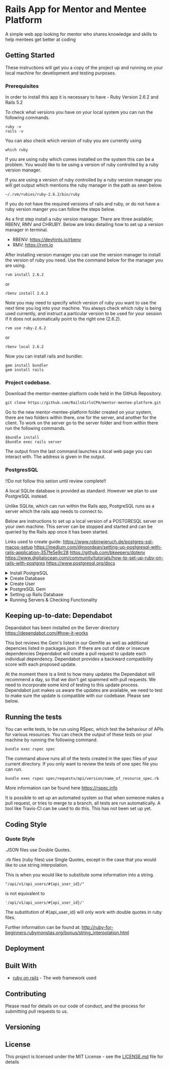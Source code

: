 # Rails App for Mentor and Mentee Platform 

A simple web app looking for mentor who shares knowledge and skills to help mentees get better at coding 

## Getting Started

These instructions will get you a copy of the project up and running on your local machine for development and testing purposes.

### Prerequisites

In order to install this app it is necessary to have - Ruby Version 2.6.2 and Rails 5.2

To check what versions you have on your local system you can run the following commands. 

```
ruby -v
rails -v
```

You can also check which version of ruby you are currently using

```
which ruby
```
If you are using ruby which comes installed on the system this can be a problem. You would like to be using a version of ruby controlled by a ruby version manager.  

If you are using a version of ruby controlled by a ruby version manager you will get output which mentions the ruby manager in the path as seen below. 

```
~/.rvm/rubies/ruby-2.6.2/bin/ruby
```

If you do not have the required versions of rails and ruby, or do not have a ruby version manger you can follow the steps below.  

As a first step install a ruby version manager. There are three available; RBENV, RMV and CHRUBY.
Below are links detailing how to set up a version manager in terminal. 
- RBENV: https://devhints.io/rbenv
- RMV: https://rvm.io

After installing version manager you can use the version manager to install the version of ruby you need. Use the command below for the manager you are using. 

```
rvm install 2.6.2
```
or 
```
rbenv install 2.6.2
```

Note you may need to specify which version of ruby you want to use the next time you log into your machine. You always check which ruby is being used currently, and instruct a particular version to be used for your session if it does not automatically point to the right one (2.6.2).  

```
rvm use ruby-2.6.2
```
or 

```
rbenv local 2.6.2
```

Now you can install rails and bundler. 

```
gem install bundler 
gem install rails
```

### Project codebase.

Download the mentor-mentee-platform code held in the GitHub Repository. 

```
git clone https://github.com/RailsGirlsCPH/mentor-mentee-platform.git
```

Go to the new mentor-mentee-platform folder created on your system, there are two folders within there, one for the server, and another for the client. To work on the server go to the server folder and from within there run the following commands. 

```
$bundle install
$bundle exec rails server

```
The output from the last command launches a local web page you can interact with. The address is given in the output. 

### PostgresSQL

!!Do not follow this setion until review complete!!

A local SQLite database is provided as standard. However we plan to use PostgreSQL instead. 

Unlike SQLite, which can run within the Rails app, PostgreSQL runs as a server which the rails app needs to connect to. 

Below are instructions to set up a local version of a POSTGRESQL server on your own machine. This server can be stopped and started and can be queried by the Rails app once it has been started. 

Links used to create guide: 
https://www.robinwieruch.de/postgres-sql-macos-setup
https://medium.com/@noordean/setting-up-postgresql-with-rails-application-357fe5e9c28
https://github.com/bkeepers/dotenv
https://www.digitalocean.com/community/tutorials/how-to-set-up-ruby-on-rails-with-postgres
https://www.postgresql.org/docs


<details>
<summary>Install PostgreSQL</summary>
<br>
To do 
</details>

<details>
<summary>Create Database</summary>
<br>
To do
</details>

<details>
<summary>Create User</summary>
<br>
To do
</details>

<details>
<summary>PostgreSQL Gem</summary>
<br>

The PostgreSQL 'pg' gem which has been added to the Gemfile will cause your bundler to error unless you have installed PostgreSQL on your machine. On Mac OS this is done by simply entering the following command.  

```
brew update
brew install postgresql
```

Once you do this you should be able to `bundle install` without any issues. 

</details>

<details>
<summary>Setting up Rails Database</summary>
<br>
Now that you have a PostgreSQL server set up we need to update your rails app so that it queries this database, and has the credentials needed to create databases, and read and write to the database. 
  
This article has useful information regarding setting up a rails https://medium.com/@noordean/setting-up-postgresql-with-rails-application-357fe5e9c28

One change we now have is that you will need to create a .env file in the server folder which contains the information that the rails server will need in order to access the PostgreSQL database. 

```
POSTGRES_USER=''
POSTGRES_PASSWORD=''
POSTGRES_HOST='localhost'
POSTGRES_DB='your_database_name'
POSTGRES_TEST_DB='your_database_name_test'
```

Note that this file should not pushed to the server as it will contain the password to your local PostgreSQL database. 

Therefore we have created a version of the .env file called .env.template which is a copy of the .env file without any actual passwords or database names. This can be pushed to the remote repository instead. 

We also included the /server/.env file in the .gitignore file held on the root directory of the project. If you have this version of .gitignore in your working directory then when you use 

```
git add . 
```

 the .env file will be ignored. 

Once the .env file is in place and the PostgreSQL server has been started then the command 

```
rake db:setup
```

will lead to the new databases being created. 

</details>

<details>
<summary>Running Servers & Checking Functionality</summary>
<br>
To do
</details>

## Keeping up-to-date: Dependabot

Depandabot has been installed on the Server directory https://dependabot.com/#how-it-works 

This bot reviews the Gem's listed in our Gemfile as well as additional depencies listed in packages.json. If there are out of date or insecure dependencies Dependabot will create a pull request to update each individual dependency. Dependabot provides a backward compatibility score with each proposed update. 

At the moment there is a limit to how many updates the Dependabot will recommend a day, so that we don't get spammed with pull requests. We need to incorporate some kind of testing to this update process. Dependabot just makes us aware the updates are available, we need to test to make sure the update is compatible with our codebase. Please see below. 

## Running the tests

You can write tests, to be run using RSpec, which test the behaviour of APIs for various resources. 
You can check the output of these tests on your machine by running the following command. 

```
bundle exec rspec spec
```

The command above runs all of the tests created in the spec files of your current directory. If you only want to review the tests of one spec file you can run. 

```
bundle exec rspec spec/requests/api/version/name_of_resource_spec.rb
```

More information can be found here https://rspec.info 

It is possible to set up an automated system so that when someone makes a pull request, or tries to merge to a branch, all tests are run automatically. A tool like Travis-CI can be used to do this. This has not been set up yet. 

## Coding Style

### Quote Style

.JSON files use Double Quotes. 

.rb files (ruby files) use Single Quotes, except in the case that you would like to use string interpolation. 

This is when you would like to substitute some information into a string. 

```
"/api/v1/api_users/#{api_user_id}/"
```

is not equivalent to 

```
'/api/v1/api_users/#{api_user_id}/'
```

The substitution of #{api_user_id} will only work with double quotes in ruby files. 

Further information can be found at: http://ruby-for-beginners.rubymonstas.org/bonus/string_interpolation.html

## Deployment


## Built With

* [ruby on rails](https://rubyonrails.org/) - The web framework used


## Contributing

Please read for details on our code of conduct, and the process for submitting pull requests to us.

## Versioning


## License

This project is licensed under the MIT License - see the [LICENSE.md](LICENSE.md) file for details
